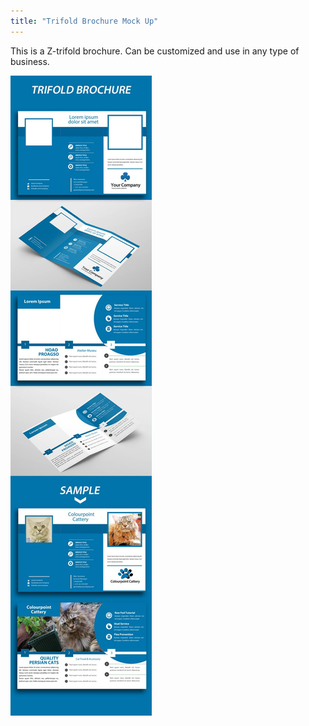 ```yaml
---
title: "Trifold Brochure Mock Up"
---
```


This is a Z-trifold brochure. Can be customized and use in any type of business.

![A Trifold Brochure Mock Up Design I Made from photoshop](assets/img/work/proj-6/mockupbrochure-trifold.jpg 'This is a Z-trifold brochure.')